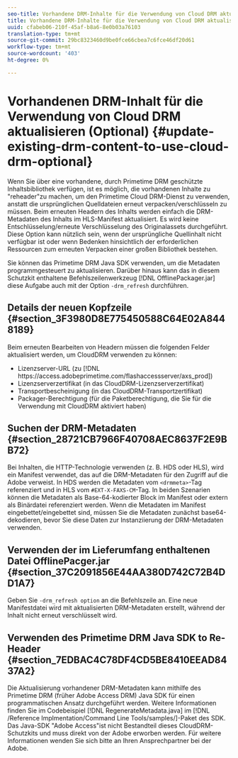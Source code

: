 ```yaml
---
seo-title: Vorhandene DRM-Inhalte für die Verwendung von Cloud DRM aktualisieren (Optional)
title: Vorhandene DRM-Inhalte für die Verwendung von Cloud DRM aktualisieren (Optional)
uuid: cfabeb06-210f-45af-b8a6-8e0b03a76103
translation-type: tm+mt
source-git-commit: 29bc8323460d9be0fce66cbea7c6fce46df20d61
workflow-type: tm+mt
source-wordcount: '403'
ht-degree: 0%

---
```



# Vorhandenen DRM-Inhalt für die Verwendung von Cloud DRM aktualisieren (Optional) {#update-existing-drm-content-to-use-cloud-drm-optional}

Wenn Sie über eine vorhandene, durch Primetime DRM geschützte Inhaltsbibliothek verfügen, ist es möglich, die vorhandenen Inhalte zu &quot;reheader&quot;zu machen, um den Primetime Cloud DRM-Dienst zu verwenden, anstatt die ursprünglichen Quelldateien erneut verpacken/verschlüsseln zu müssen. Beim erneuten Headern des Inhalts werden einfach die DRM-Metadaten des Inhalts im HLS-Manifest aktualisiert. Es wird keine Entschlüsselung/erneute Verschlüsselung des Originalassets durchgeführt. Diese Option kann nützlich sein, wenn der ursprüngliche Quellinhalt nicht verfügbar ist oder wenn Bedenken hinsichtlich der erforderlichen Ressourcen zum erneuten Verpacken einer großen Bibliothek bestehen.

Sie können das Primetime DRM Java SDK verwenden, um die Metadaten programmgesteuert zu aktualisieren. Darüber hinaus kann das in diesem Schutzkit enthaltene Befehlszeilenwerkzeug [!DNL OfflinePackager.jar] diese Aufgabe auch mit der Option `-drm_refresh` durchführen.

## Details der neuen Kopfzeile {#section_3F3980D8E775450588C64E02A8448189}

Beim erneuten Bearbeiten von Headern müssen die folgenden Felder aktualisiert werden, um CloudDRM verwenden zu können:

* Lizenzserver-URL (zu [!DNL ht<span></span>tps://access.adobeprimetime.com/flashaccessserver/axs_prod])
* Lizenzserverzertifikat (in das CloudDRM-Lizenzserverzertifikat)
* Transportbescheinigung (in das CloudDRM-Transportzertifikat)
* Packager-Berechtigung (für die Paketberechtigung, die Sie für die Verwendung mit CloudDRM aktiviert haben)

## Suchen der DRM-Metadaten {#section_28721CB7966F40708AEC8637F2E9BB72}

Bei Inhalten, die HTTP-Technologie verwenden (z. B. HDS oder HLS), wird ein Manifest verwendet, das auf die DRM-Metadaten für den Zugriff auf die Adobe verweist. In HDS werden die Metadaten vom `<drmmeta>`-Tag referenziert und in HLS vom `#EXT-X-FAXS-CM`-Tag. In beiden Szenarien können die Metadaten als Base-64-kodierter Block im Manifest oder extern als Binärdatei referenziert werden. Wenn die Metadaten im Manifest eingebettet/eingebettet sind, müssen Sie die Metadaten zunächst base64-dekodieren, bevor Sie diese Daten zur Instanziierung der DRM-Metadaten verwenden.

## Verwenden der im Lieferumfang enthaltenen Datei OfflinePacger.jar {#section_37C2091856E44AA380D742C72B4DD1A7}

Geben Sie `-drm_refresh option` an die Befehlszeile an. Eine neue Manifestdatei wird mit aktualisierten DRM-Metadaten erstellt, während der Inhalt nicht erneut verschlüsselt wird.

## Verwenden des Primetime DRM Java SDK to Re-Header {#section_7EDBAC4C78DF4CD5BE8410EEAD8437A2}

Die Aktualisierung vorhandener DRM-Metadaten kann mithilfe des Primetime DRM (früher Adobe Access DRM) Java SDK für einen programmatischen Ansatz durchgeführt werden. Weitere Informationen finden Sie im Codebeispiel [!DNL RegenerateMetadata.java] im [!DNL /Reference Implmentation/Command Line Tools/samples/]-Paket des SDK. Das Java-SDK &quot;Adobe Access&quot;ist nicht Bestandteil dieses CloudDRM-Schutzkits und muss direkt von der Adobe erworben werden. Für weitere Informationen wenden Sie sich bitte an Ihren Ansprechpartner bei der Adobe.